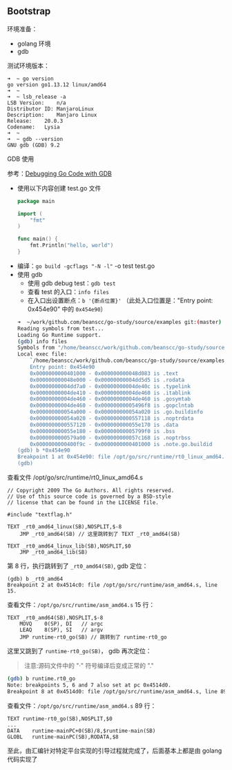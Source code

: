 ## Bootstrap

环境准备：
- golang 环境
- gdb

测试环境版本：
```
➜  ~ go version
go version go1.13.12 linux/amd64
➜  ~
➜  ~ lsb_release -a
LSB Version:	n/a
Distributor ID:	ManjaroLinux
Description:	Manjaro Linux
Release:	20.0.3
Codename:	Lysia
➜  ~
➜  ~ gdb --version
GNU gdb (GDB) 9.2
```

GDB 使用

参考：[Debugging Go Code with GDB](https://golang.org/doc/gdb)

- 使用以下内容创建 test.go 文件
    ```go
    package main

    import (
        "fmt"
    )

    func main() {
        fmt.Println("hello, world")
    }
    ```
- 编译：`go build -gcflags "-N -l"` -o test test.go
- 使用 gdb 
    - 使用 gdb debug test：`gdb test`
    - 查看 test 的入口：`info files`
    - 在入口出设置断点：`b '{断点位置}'` （此处入口位置是："Entry point: 0x454e90" 中的 `0x454e90`）
    ```bash
    ➜  ~/work/github.com/beanscc/go-study/source/examples git:(master) ✗ gdb test
    Reading symbols from test...
    Loading Go Runtime support.
    (gdb) info files
    Symbols from "/home/beanscc/work/github.com/beanscc/go-study/source/examples/test".
    Local exec file:
        `/home/beanscc/work/github.com/beanscc/go-study/source/examples/test', file type elf64-x86-64.
        Entry point: 0x454e90
        0x0000000000401000 - 0x000000000048d083 is .text
        0x000000000048e000 - 0x00000000004dd5d5 is .rodata
        0x00000000004dd7a0 - 0x00000000004de40c is .typelink
        0x00000000004de410 - 0x00000000004de460 is .itablink
        0x00000000004de460 - 0x00000000004de460 is .gosymtab
        0x00000000004de460 - 0x00000000005496f8 is .gopclntab
        0x000000000054a000 - 0x000000000054a020 is .go.buildinfo
        0x000000000054a020 - 0x0000000000557118 is .noptrdata
        0x0000000000557120 - 0x000000000055e170 is .data
        0x000000000055e180 - 0x00000000005799f0 is .bss
        0x0000000000579a00 - 0x000000000057c168 is .noptrbss
        0x0000000000400f9c - 0x0000000000401000 is .note.go.buildid
    (gdb) b *0x454e90
    Breakpoint 1 at 0x454e90: file /opt/go/src/runtime/rt0_linux_amd64.s, line 8.
    (gdb)
    ```

查看文件 /opt/go/src/runtime/rt0_linux_amd64.s
```
// Copyright 2009 The Go Authors. All rights reserved.
// Use of this source code is governed by a BSD-style
// license that can be found in the LICENSE file.

#include "textflag.h"

TEXT _rt0_amd64_linux(SB),NOSPLIT,$-8
	JMP	_rt0_amd64(SB) // 这里跳转到了 TEXT _rt0_amd64(SB)

TEXT _rt0_amd64_linux_lib(SB),NOSPLIT,$0
	JMP	_rt0_amd64_lib(SB)
```

第 8 行，执行跳转到了 `_rt0_amd64(SB)`,  gdb 定位：
```
(gdb) b _rt0_amd64
Breakpoint 2 at 0x4514c0: file /opt/go/src/runtime/asm_amd64.s, line 15.
```

查看文件：`/opt/go/src/runtime/asm_amd64.s` 15 行：
```
TEXT _rt0_amd64(SB),NOSPLIT,$-8
	MOVQ	0(SP), DI	// argc
	LEAQ	8(SP), SI	// argv
	JMP	runtime·rt0_go(SB) // 跳转到了 runtime·rt0_go
```

这里又跳到了 `runtime·rt0_go(SB)`， gdb 再次定位：
> 注意:源码文件中的 "·" 符号编译后变成正常的 "."

```bash
(gdb) b runtime.rt0_go
Note: breakpoints 5, 6 and 7 also set at pc 0x4514d0.
Breakpoint 8 at 0x4514d0: file /opt/go/src/runtime/asm_amd64.s, line 89.
```

查看文件：`/opt/go/src/runtime/asm_amd64.s` 89 行：

```
TEXT runtime·rt0_go(SB),NOSPLIT,$0
...
DATA	runtime·mainPC+0(SB)/8,$runtime·main(SB)
GLOBL	runtime·mainPC(SB),RODATA,$8
```

至此，由汇编针对特定平台实现的引导过程就完成了，后面基本上都是由 golang 代码实现了